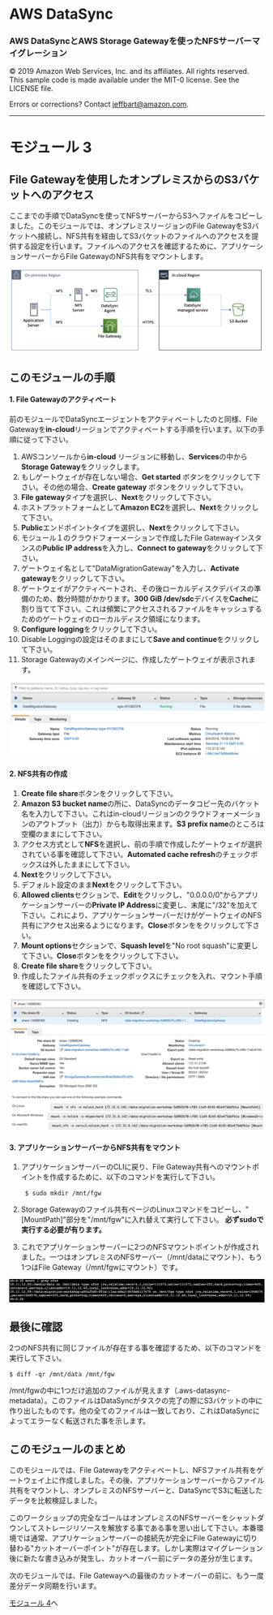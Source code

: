 # **AWS DataSync**

### AWS DataSyncとAWS Storage Gatewayを使ったNFSサーバーマイグレーション

© 2019 Amazon Web Services, Inc. and its affiliates. All rights reserved.
This sample code is made available under the MIT-0 license. See the LICENSE file.

Errors or corrections? Contact [jeffbart@amazon.com](mailto:jeffbart@amazon.com).

---

# モジュール 3
## File Gatewayを使用したオンプレミスからのS3バケットへのアクセス

ここまでの手順でDataSyncを使ってNFSサーバーからS3へファイルをコピーしました。このモジュールでは、オンプレミスリージョンのFile GatewayをS3バケットへ接続し、NFS共有を経由してS3バケットのファイルへのアクセスを提供する設定を行います。ファイルへのアクセスを確認するために、アプリケーションサーバーからFile GatewayのNFS共有をマウントします。

![](../images/fullarch.png)

## このモジュールの手順

#### 1. File Gatewayのアクティベート

前のモジュールでDataSyncエージェントをアクティベートしたのと同様、File Gatewayを**in-cloud**リージョンでアクティベートする手順を行います。以下の手順に従って下さい。

1. AWSコンソールから**in-cloud** リージョンに移動し、**Services**の中から**Storage Gateway**をクリックします。
2. もしゲートウェイが存在しない場合、**Get started** ボタンをクリックして下さい。その他の場合、**Create gateway** ボタンをクリックして下さい。
3. **File gateway**タイプを選択し、**Next**をクリックして下さい。
4. ホストプラットフォームとして**Amazon EC2**を選択し、**Next**をクリックして下さい。
5. **Public**エンドポイントタイプを選択し、**Next**をクリックして下さい。
6. モジュール１のクラウドフォーメーションで作成したFile Gatewayインスタンスの**Public IP address**を入力し、**Connect to gateway**をクリックして下さい。
7. ゲートウェイ名として&quot;DataMigrationGateway&quot;を入力し、**Activate gateway**をクリックして下さい。
8. ゲートウェイがアクティベートされ、その後ローカルディスクデバイスの準備のため、数分時間がかかります。**300 GiB /dev/sdc**デバイスを**Cache**に割り当てて下さい。これは頻繁にアクセスされるファイルをキャッシュするためのゲートウェイのローカルディスク領域になります。
9. **Configure logging**をクリックして下さい。
10. Disable Loggingの設定はそのままにして**Save and continue**をクリックして下さい。
11. Storage Gatewayのメインページに、作成したゲートウェイが表示されます。

  ![](../images/mod3fgw1.png)

#### 2. NFS共有の作成

1. **Create file share**ボタンをクリックして下さい。
2. **Amazon S3 bucket name**の所に、DataSyncのデータコピー先のバケット名を入力して下さい。これはin-cloudリージョンのクラウドフォーメーションのアウトプット（出力）からも取得出来ます。**S3 prefix name**のところは空欄のままにして下さい。
3. アクセス方式として**NFS**を選択し、前の手順で作成したゲートウェイが選択されている事を確認して下さい。**Automated cache refresh**のチェックボックスは外したままにして下さい。
4. **Next**をクリックして下さい。
5. デフォルト設定のまま**Next**をクリックして下さい。
6. **Allowed clients**セクションで、**Edit**をクリックし、&quot;0.0.0.0/0&quot;からアプリケーションサーバーの**Private IP Address**に変更し、末尾に"/32"を加えて下さい。これにより、アプリケーションサーバーだけがゲートウェイのNFS共有にアクセス出来るようになります。**Close**ボタンををクリックして下さい。
7. **Mount options**セクションで、**Squash level**を&quot;No root squash&quot;に変更して下さい。**Close**ボタンををクリックして下さい。
8. **Create file share**をクリックして下さい。
9. 作成したファイル共有のチェックボックスにチェックを入れ、マウント手順を確認して下さい。

  ![](../images/mod3fgw2.png)

#### 3. アプリケーションサーバーからNFS共有をマウント

1. アプリケーションサーバーのCLIに戻り、File Gateway共有へのマウントポイントを作成するために、以下のコマンドを実行して下さい。

        $ sudo mkdir /mnt/fgw

1. Storage Gatewayのファイル共有ページのLinuxコマンドをコピーし、&quot;[MountPath]&quot;部分を&quot;/mnt/fgw&quot;に入れ替えて実行して下さい。   **必ずsudoで実行する必要が有ります。**
2. これでアプリケーションサーバーに2つのNFSマウントポイントが作成されました。一つはオンプレミスのNFSサーバー（/mnt/dataにマウント）、もう1つはFile Gateway（/mnt/fgwにマウント）です。

  ![](../images/mod3cli1.png)

## 最後に確認

2つのNFS共有に同じファイルが存在する事を確認するため、以下のコマンドを実行して下さい。

    $ diff -qr /mnt/data /mnt/fgw

/mnt/fgwの中に1つだけ追加のファイルが見えます（.aws-datasync-metadata）。このファイルはDataSyncがタスクの完了の際にS3バケットの中に作り出したものです。他の全てのファイルは一致しており、これはDataSyncによってエラーなく転送された事を示します。

## このモジュールのまとめ

このモジュールでは、File Gatewayをアクティベートし、NFSファイル共有をゲートウェイ上に作成しました。その後、アプリケーションサーバーからファイル共有をマウントし、オンプレミスのNFSサーバーと、DataSyncでS3に転送したデータを比較検証しました。

このワークショップの完全なゴールはオンプレミスのNFSサーバーをシャットダウンしてストレージリソースを解放する事である事を思い出して下さい。本番環境では通常、アプリケーションサーバーの接続先が完全にFile Gatewayに切り替わる&quot;カットオーバーポイント&quot;が存在します。しかし実際はマイグレーション後に新たな書き込みが発生し、カットオーバー前にデータの差分が生じます。

次のモジュールでは、File Gatewayへの最後のカットオーバーの前に、もう一度差分データ同期を行います。

[モジュール 4](../module4/)へ
